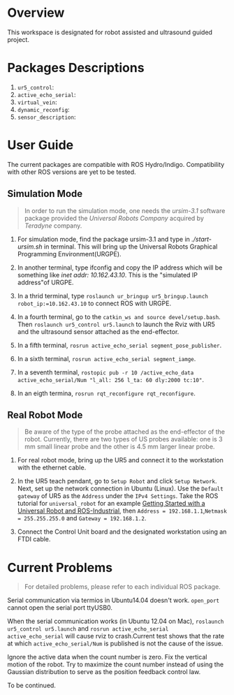 # Overview
This workspace is designated for robot assisted and ultrasound guided project.

# Packages Descriptions
1. `ur5_control`: 
2. `active_echo_serial`:
3. `virtual_vein`:
4. `dynamic_reconfig`:
5. `sensor_description`:

# User Guide 
The current packages are compatible with ROS Hydro/Indigo. Compatibility with other ROS versions are yet to be tested. 

## Simulation Mode
>In order to run the simulation mode, one needs the *ursim-3.1* software package provided the *Universal Robots Company* acquired by *Teradyne* company. 

1. For simulation mode, find the package ursim-3.1 and type in _./start-ursim.sh_ in terminal. This will bring up the Universal Robots Graphical Programming Environment(URGPE). 

2. In another terminal, type ifconfig and copy the IP address which will be something like _inet addr: 10.162.43.10_. This is the "simulated IP address"of URGPE. 

3. In a thrid terminal, type `roslaunch ur_bringup ur5_bringup.launch robot_ip:=10.162.43.10` to connect ROS with URGPE. 

4. In a fourth terminal, go to the `catkin_ws and source devel/setup.bash`. Then `roslaunch ur5_control ur5.launch` to launch the Rviz with UR5 and the ultrasound sensor attached as the end-effector. 

5. In a fifth terminal, `rosrun active_echo_serial segment_pose_publisher`.

6. In a sixth terminal, `rosrun active_echo_serial segment_iamge`.

7. In a seventh terminal, `rostopic pub -r 10 /active_echo_data active_echo_serial/Num "l_all: 256 l_ta: 60 dly:2000 tc:10"`.

8. In an eigth termina, `rosrun rqt_reconfigure rqt_reconfigure`.    

## Real Robot Mode
>Be aware of the type of the probe attached as the end-effector of the robot. Currently, there are two types of US probes available: one is 3 mm small linear probe and the other is 4.5 mm larger linear probe. 

1. For real robot mode, bring up the UR5 and connect it to the workstation with the ethernet cable. 

2. In the UR5 teach pendant, go to `Setup Robot` and click `Setup Network`. Next, set up the network connection in Ubuntu (Linux). Use the `Default gateway` of UR5 as the `Address` under the `IPv4 Settings`. Take the ROS tutorial for `universal_robot` for an example [Getting Started with a Universal Robot and ROS-Industrial](http://wiki.ros.org/universal_robot/Tutorials/Getting%20Started%20with%20a%20Universal%20Robot%20and%20ROS-Industrial), then `Address = 192.168.1.1`,`Netmask = 255.255.255.0` and `Gateway = 192.168.1.2`. 

3. Connect the Control Unit board and the designated workstation using an FTDI cable.  


# Current Problems
> For detailed problems, please refer to each individual ROS package. 

Serial communication via termios in Ubuntu14.04 doesn't work. `open_port` cannot open the serial port ttyUSB0. 

When the serial communication works (in Ubuntu 12.04 on Mac), `roslaunch ur5_control ur5.launch` and `rosrun active_echo_serial active_echo_serial` will cause rviz to crash.Current test shows that the rate at which `active_echo_serial/Num` is published is not the cause of the issue.

Ignore the active data when the count number is zero. Fix the vertical motion of the robot. Try to maximize the count number instead of using the Gaussian distribution to serve as the position feedback control law. 



To be continued. 
